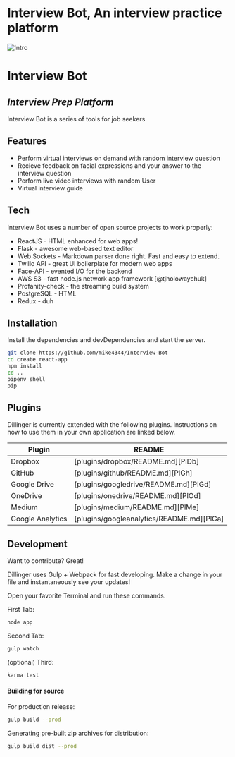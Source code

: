 # Interview Bot, An interview practice platform

![Intro](https://github.com/mike4344/Interview-Bot/blob/main/react-app/public/robotsplash.gif?raw=true)
# Interview Bot
## _Interview Prep Platform_


Interview Bot is a series of tools for job seekers

## Features

- Perform virtual interviews on demand with random interview question
- Recieve feedback on facial expressions and your answer to the interview question
- Perform live video interviews with random User
- Virtual interview guide

## Tech

Interview Bot uses a number of open source projects to work properly:

- ReactJS - HTML enhanced for web apps!
- Flask - awesome web-based text editor
- Web Sockets - Markdown parser done right. Fast and easy to extend.
- Twilio API - great UI boilerplate for modern web apps
- Face-API - evented I/O for the backend
- AWS S3 - fast node.js network app framework [@tjholowaychuk]
- Profanity-check - the streaming build system
- PostgreSQL - HTML
- Redux - duh

## Installation

Install the dependencies and devDependencies and start the server.

```sh
git clone https://github.com/mike4344/Interview-Bot
cd create react-app
npm install
cd ..
pipenv shell
pip
```


## Plugins

Dillinger is currently extended with the following plugins.
Instructions on how to use them in your own application are linked below.

| Plugin | README |
| ------ | ------ |
| Dropbox | [plugins/dropbox/README.md][PlDb] |
| GitHub | [plugins/github/README.md][PlGh] |
| Google Drive | [plugins/googledrive/README.md][PlGd] |
| OneDrive | [plugins/onedrive/README.md][PlOd] |
| Medium | [plugins/medium/README.md][PlMe] |
| Google Analytics | [plugins/googleanalytics/README.md][PlGa] |

## Development

Want to contribute? Great!

Dillinger uses Gulp + Webpack for fast developing.
Make a change in your file and instantaneously see your updates!

Open your favorite Terminal and run these commands.

First Tab:

```sh
node app
```

Second Tab:

```sh
gulp watch
```

(optional) Third:

```sh
karma test
```

#### Building for source

For production release:

```sh
gulp build --prod
```

Generating pre-built zip archives for distribution:

```sh
gulp build dist --prod
```

